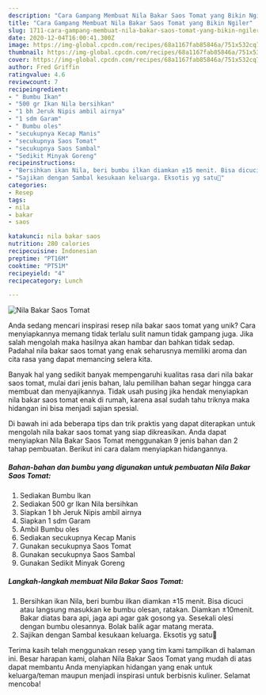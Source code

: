 ```yaml
---
description: "Cara Gampang Membuat Nila Bakar Saos Tomat yang Bikin Ngiler"
title: "Cara Gampang Membuat Nila Bakar Saos Tomat yang Bikin Ngiler"
slug: 1711-cara-gampang-membuat-nila-bakar-saos-tomat-yang-bikin-ngiler
date: 2020-12-04T16:00:41.300Z
image: https://img-global.cpcdn.com/recipes/68a1167fab85846a/751x532cq70/nila-bakar-saos-tomat-foto-resep-utama.jpg
thumbnail: https://img-global.cpcdn.com/recipes/68a1167fab85846a/751x532cq70/nila-bakar-saos-tomat-foto-resep-utama.jpg
cover: https://img-global.cpcdn.com/recipes/68a1167fab85846a/751x532cq70/nila-bakar-saos-tomat-foto-resep-utama.jpg
author: Fred Griffin
ratingvalue: 4.6
reviewcount: 7
recipeingredient:
- " Bumbu Ikan"
- "500 gr Ikan Nila bersihkan"
- "1 bh Jeruk Nipis ambil airnya"
- "1 sdm Garam"
- " Bumbu oles"
- "secukupnya Kecap Manis"
- "secukupnya Saos Tomat"
- "secukupnya Saos Sambal"
- "Sedikit Minyak Goreng"
recipeinstructions:
- "Bersihkan ikan Nila, beri bumbu ilkan diamkan ±15 menit. Bisa dicuci atau langsung masukkan ke bumbu olesan, ratakan. Diamkan ±10menit. Bakar diatas bara api, jaga api agar gak gosong ya. Sesekali olesi dengan bumbu olesannya. Bolak balik agar matang merata."
- "Sajikan dengan Sambal kesukaan keluarga. Eksotis yg satu🤭"
categories:
- Resep
tags:
- nila
- bakar
- saos

katakunci: nila bakar saos 
nutrition: 280 calories
recipecuisine: Indonesian
preptime: "PT16M"
cooktime: "PT51M"
recipeyield: "4"
recipecategory: Lunch

---
```



![Nila Bakar Saos Tomat](https://img-global.cpcdn.com/recipes/68a1167fab85846a/751x532cq70/nila-bakar-saos-tomat-foto-resep-utama.jpg)

Anda sedang mencari inspirasi resep nila bakar saos tomat yang unik? Cara menyiapkannya memang tidak terlalu sulit namun tidak gampang juga. Jika salah mengolah maka hasilnya akan hambar dan bahkan tidak sedap. Padahal nila bakar saos tomat yang enak seharusnya memiliki aroma dan cita rasa yang dapat memancing selera kita.



Banyak hal yang sedikit banyak mempengaruhi kualitas rasa dari nila bakar saos tomat, mulai dari jenis bahan, lalu pemilihan bahan segar hingga cara membuat dan menyajikannya. Tidak usah pusing jika hendak menyiapkan nila bakar saos tomat enak di rumah, karena asal sudah tahu triknya maka hidangan ini bisa menjadi sajian spesial.


Di bawah ini ada beberapa tips dan trik praktis yang dapat diterapkan untuk mengolah nila bakar saos tomat yang siap dikreasikan. Anda dapat menyiapkan Nila Bakar Saos Tomat menggunakan 9 jenis bahan dan 2 tahap pembuatan. Berikut ini cara dalam menyiapkan hidangannya.

<!--inarticleads1-->

##### Bahan-bahan dan bumbu yang digunakan untuk pembuatan Nila Bakar Saos Tomat:

1. Sediakan  Bumbu Ikan
1. Sediakan 500 gr Ikan Nila bersihkan
1. Siapkan 1 bh Jeruk Nipis ambil airnya
1. Siapkan 1 sdm Garam
1. Ambil  Bumbu oles
1. Sediakan secukupnya Kecap Manis
1. Gunakan secukupnya Saos Tomat
1. Gunakan secukupnya Saos Sambal
1. Gunakan Sedikit Minyak Goreng




<!--inarticleads2-->

##### Langkah-langkah membuat Nila Bakar Saos Tomat:

1. Bersihkan ikan Nila, beri bumbu ilkan diamkan ±15 menit. Bisa dicuci atau langsung masukkan ke bumbu olesan, ratakan. Diamkan ±10menit. Bakar diatas bara api, jaga api agar gak gosong ya. Sesekali olesi dengan bumbu olesannya. Bolak balik agar matang merata.
1. Sajikan dengan Sambal kesukaan keluarga. Eksotis yg satu🤭




Terima kasih telah menggunakan resep yang tim kami tampilkan di halaman ini. Besar harapan kami, olahan Nila Bakar Saos Tomat yang mudah di atas dapat membantu Anda menyiapkan hidangan yang enak untuk keluarga/teman maupun menjadi inspirasi untuk berbisnis kuliner. Selamat mencoba!
